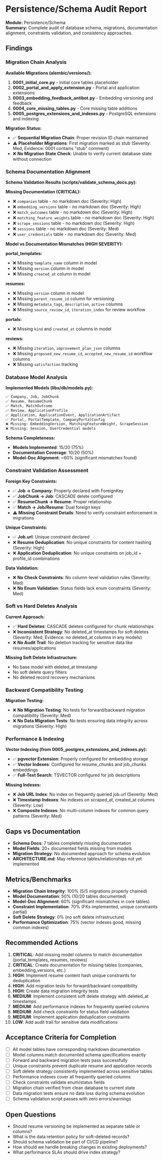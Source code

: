 # Persistence/Schema Audit Report

**Module:** Persistence/Schema  
**Summary:** Complete audit of database schema, migrations, documentation alignment, constraints validation, and consistency approaches.

## Findings

### Migration Chain Analysis

**Available Migrations (alembic/versions/):**
1. **0001_initial_core.py** - Initial core tables placeholder
2. **0002_portal_and_apply_extension.py** - Portal and application extensions  
3. **0003_embedding_feedback_antibot.py** - Embedding versioning and feedback
4. **0004_core_missing_tables.py** - Core missing table additions
5. **0005_postgres_extensions_and_indexes.py** - PostgreSQL extensions and indexing

**Migration Status:**
- ✅ **Sequential Migration Chain**: Proper revision ID chain maintained
- ⚠️ **Placeholder Migrations**: First migration marked as stub (Severity: Med, Evidence: 0001 contains "stub" comment)
- ❌ **No Migration State Check**: Unable to verify current database state without connection

### Schema Documentation Alignment

**Schema Validation Results (scripts/validate_schema_docs.py):**

**Missing Documentation (CRITICAL):**
- ❌ `companies` table - no markdown doc (Severity: High)
- ❌ `embedding_versions` table - no markdown doc (Severity: High)  
- ❌ `match_outcomes` table - no markdown doc (Severity: High)
- ❌ `matching_feature_weights` table - no markdown doc (Severity: High)
- ❌ `scrape_sessions` table - no markdown doc (Severity: High)
- ❌ `sessions` table - no markdown doc (Severity: Med)
- ❌ `user_credentials` table - no markdown doc (Severity: Med)

**Model vs Documentation Mismatches (HIGH SEVERITY):**

**portal_templates:**
- ❌ Missing `template_name` column in model
- ❌ Missing `version` column in model  
- ❌ Missing `created_at` column in model

**resumes:**
- ❌ Missing `version` column in model
- ❌ Missing `parent_resume_id` column for versioning
- ❌ Missing `metadata_tags`, `description`, `active` columns
- ❌ Missing `source_review_id`, `iteration_index` for review workflow

**portals:**
- ❌ Missing `kind` and `created_at` columns in model

**reviews:**
- ❌ Missing `iteration`, `improvement_plan_json` columns
- ❌ Missing `proposed_new_resume_id`, `accepted_new_resume_id` workflow columns
- ❌ Missing `satisfaction` tracking

### Database Model Analysis

**Implemented Models (libs/db/models.py):**
```python
✅ Company, Job, JobChunk
✅ Resume, ResumeChunk  
✅ Match, MatchOutcome
✅ Review, ApplicationProfile
✅ Application, ApplicationEvent, ApplicationArtifact
✅ Portal, PortalTemplate, CompanyPortalConfig
❌ Missing: EmbeddingVersion, MatchingFeatureWeight, ScrapeSession
❌ Missing: Session, UserCredential models
```

**Schema Completeness:**
- **Models Implemented**: 15/20 (75%)
- **Documentation Coverage**: 10/20 (50%) 
- **Model-Doc Alignment**: ~60% (significant mismatches found)

### Constraint Validation Assessment

**Foreign Key Constraints:**
- ✅ **Job → Company**: Properly declared with ForeignKey
- ✅ **JobChunk → Job**: CASCADE delete configured
- ✅ **ResumeChunk → Resume**: Proper relationship
- ✅ **Match → Job/Resume**: Dual foreign keys
- ⚠️ **Missing Constraint Details**: Need to verify constraint enforcement in migrations

**Unique Constraints:**
- ✅ **Job.url**: Unique constraint declared
- ❌ **Resume Deduplication**: No unique constraints for content hashing (Severity: High)
- ❌ **Application Deduplication**: No unique constraints on job_id + profile_id combinations

**Data Validation:**
- ❌ **No Check Constraints**: No column-level validation rules (Severity: Med)
- ❌ **No Enum Validation**: Status fields lack enum constraints (Severity: Med)

### Soft vs Hard Deletes Analysis

**Current Approach:**
- ✅ **Hard Deletes**: CASCADE deletes configured for chunk relationships
- ❌ **Inconsistent Strategy**: No deleted_at timestamps for soft deletes (Severity: Med, Evidence: no deleted_at columns in any models)
- ❌ **No Audit Trail**: No deletion tracking for sensitive data like resumes/applications

**Missing Soft Delete Infrastructure:**
- No base model with deleted_at timestamp
- No soft delete query filters
- No deleted record recovery mechanisms

### Backward Compatibility Testing

**Migration Testing:**
- ❌ **No Migration Testing**: No tests for forward/backward migration compatibility (Severity: Med)
- ❌ **No Data Migration Tests**: No tests ensuring data integrity across migrations (Severity: High)

### Performance & Indexing

**Vector Indexing (from 0005_postgres_extensions_and_indexes.py):**
- ✅ **pgvector Extension**: Properly configured for embedding storage
- ✅ **Vector Indexes**: Configured for resume_chunks and job_chunks embeddings
- ✅ **Full-Text Search**: TSVECTOR configured for job descriptions

**Missing Indexes:**
- ❌ **Job URL Index**: No index on frequently queried job.url (Severity: Med)
- ❌ **Timestamp Indexes**: No indexes on scraped_at, created_at columns (Severity: Low)
- ❌ **Composite Indexes**: No multi-column indexes for common query patterns (Severity: Med)

## Gaps vs Documentation

- **Schema Docs**: 7 tables completely missing documentation
- **Model Fields**: 20+ documented fields missing from models
- **Migration Strategy**: No documented approach for schema evolution
- **ARCHITECTURE.md**: May reference tables/relationships not yet implemented

## Metrics/Benchmarks

- **Migration Chain Integrity**: 100% (5/5 migrations properly chained)
- **Model Documentation**: 50% (10/20 tables documented)
- **Model-Doc Alignment**: 60% (significant mismatches in core tables)
- **Constraint Implementation**: 70% (FKs implemented, unique constraints partial)
- **Soft Delete Strategy**: 0% (no soft delete infrastructure)
- **Performance Optimization**: 75% (vector indexes good, missing common indexes)

## Recommended Actions

1. **CRITICAL**: Add missing model columns to match documentation (portal_templates, resumes, reviews)
2. **CRITICAL**: Create documentation for missing tables (companies, embedding_versions, etc.)
3. **HIGH**: Implement resume content hash unique constraints for deduplication
4. **HIGH**: Add migration tests for forward/backward compatibility
5. **HIGH**: Create data migration integrity tests
6. **MEDIUM**: Implement consistent soft delete strategy with deleted_at timestamps
7. **MEDIUM**: Add performance indexes for frequently queried columns
8. **MEDIUM**: Add check constraints for status field validation
9. **MEDIUM**: Implement application deduplication constraints
10. **LOW**: Add audit trail for sensitive data modifications

## Acceptance Criteria for Completion

- [ ] All model tables have corresponding markdown documentation
- [ ] Model columns match documented schema specifications exactly
- [ ] Forward and backward migration tests pass successfully  
- [ ] Unique constraints prevent duplicate resume and application records
- [ ] Soft delete strategy consistently implemented across sensitive tables
- [ ] Performance indexes cover all frequently queried columns
- [ ] Check constraints validate enum/status fields
- [ ] Migration chain verified from clean database to current state
- [ ] Data migration tests ensure no data loss during schema evolution
- [ ] Schema validation script passes with zero errors/warnings

## Open Questions

- Should resume versioning be implemented as separate table or columns?
- What is the data retention policy for soft-deleted records?
- Should schema validation be part of CI/CD pipeline?
- How should we handle breaking changes in existing deployments?
- What performance SLAs should drive index strategy?